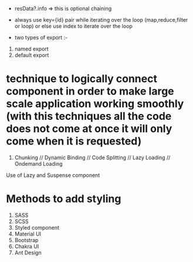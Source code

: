 - resData?.info   =>  this is optional chaining
- always use key={id} pair while iterating over the loop (map,reduce,filter  or  loop)  or else use index to iterate over the loop

- two types of export :-

1. named export
2. default export


# technique to logically connect component in order to make large scale application working smoothly   (with this techniques all the code does not come at once it will only come when it is requested)

1. Chunking  // Dynamic Binding  // Code Splitting  //  Lazy Loading  //  Ondemand Loading


 Use of Lazy and Suspense component

 # Methods to add styling 
 1. SASS
 2. SCSS
 3. Styled component
 4. Material UI
 5. Bootstrap
 6. Chakra UI
 7. Ant Design
